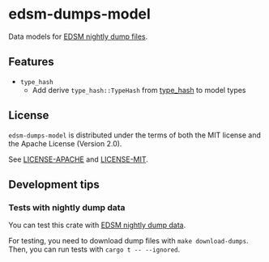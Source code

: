 edsm-dumps-model
=======

Data models for [EDSM nightly dump files](https://www.edsm.net/nightly-dumps).

## Features

* `type_hash`
    - Add derive `type_hash::TypeHash` from [type_hash](https://crates.io/crates/type_hash) to model types

## License

`edsm-dumps-model` is distributed under the terms of both the MIT license and the Apache License (Version 2.0).

See [LICENSE-APACHE](LICENSE-APACHE) and [LICENSE-MIT](LICENSE-MIT).

## Development tips

### Tests with nightly dump data

You can test this crate with [EDSM nightly dump data](https://www.edsm.net/en/nightly-dumps).

For testing, you need to download dump files with `make download-dumps`.
Then, you can run tests with `cargo t -- --ignored`.
